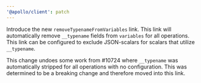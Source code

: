 ```yaml
---
'@apollo/client': patch
---
```


Introduce the new `removeTypenameFromVariables` link. This link will automatically remove `__typename` fields from `variables` for all operations. This link can be configured to exclude JSON-scalars for scalars that utilize `__typename`. 

This change undoes some work from #10724 where `__typename` was automatically stripped for all operations with no configuration. This was determined to be a breaking change and therefore moved into this link.
